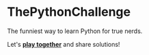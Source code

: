 # ThePythonChallenge
The funniest way to learn Python for true nerds.

Let's **[play together](http://www.pythonchallenge.com)** and share solutions!
